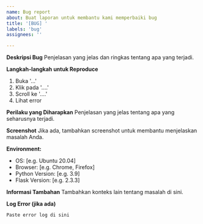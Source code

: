 ```yaml
---
name: Bug report
about: Buat laporan untuk membantu kami memperbaiki bug
title: '[BUG] '
labels: 'bug'
assignees: ''

---
```


**Deskripsi Bug**
Penjelasan yang jelas dan ringkas tentang apa yang terjadi.

**Langkah-langkah untuk Reproduce**
1. Buka '...'
2. Klik pada '....'
3. Scroll ke '....'
4. Lihat error

**Perilaku yang Diharapkan**
Penjelasan yang jelas tentang apa yang seharusnya terjadi.

**Screenshot**
Jika ada, tambahkan screenshot untuk membantu menjelaskan masalah Anda.

**Environment:**
 - OS: [e.g. Ubuntu 20.04]
 - Browser: [e.g. Chrome, Firefox]
 - Python Version: [e.g. 3.9]
 - Flask Version: [e.g. 2.3.3]

**Informasi Tambahan**
Tambahkan konteks lain tentang masalah di sini.

**Log Error (jika ada)**
```
Paste error log di sini
```
